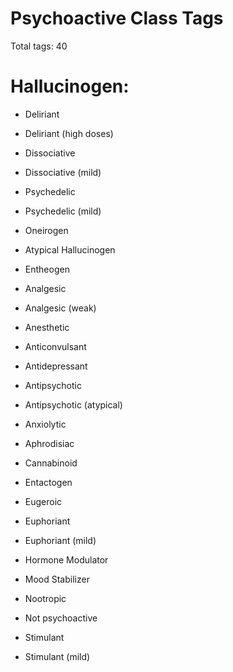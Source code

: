 # Psychoactive Class Tags

Total tags: 40

# Hallucinogen:

- Deliriant
- Deliriant (high doses)
- Dissociative
- Dissociative (mild)
- Psychedelic
- Psychedelic (mild)
- Oneirogen
- Atypical Hallucinogen
- Entheogen






- Analgesic
- Analgesic (weak)
- Anesthetic
- Anticonvulsant
- Antidepressant
- Antipsychotic
- Antipsychotic (atypical)
- Anxiolytic
- Aphrodisiac

- Cannabinoid


- Entactogen
- Eugeroic
- Euphoriant
- Euphoriant (mild)

- Hormone Modulator

- Mood Stabilizer

- Nootropic
- Not psychoactive


- Stimulant
- Stimulant (mild)
